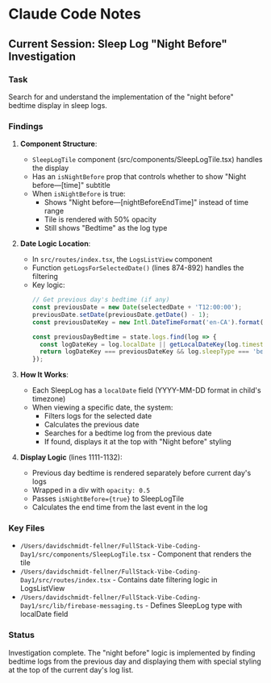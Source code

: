 # Claude Code Notes

## Current Session: Sleep Log "Night Before" Investigation

### Task
Search for and understand the implementation of the "night before" bedtime display in sleep logs.

### Findings

1. **Component Structure**:
   - `SleepLogTile` component (src/components/SleepLogTile.tsx) handles the display
   - Has an `isNightBefore` prop that controls whether to show "Night before—[time]" subtitle
   - When `isNightBefore` is true:
     - Shows "Night before—[nightBeforeEndTime]" instead of time range
     - Tile is rendered with 50% opacity
     - Still shows "Bedtime" as the log type

2. **Date Logic Location**:
   - In `src/routes/index.tsx`, the `LogsListView` component
   - Function `getLogsForSelectedDate()` (lines 874-892) handles the filtering
   - Key logic:
     ```typescript
     // Get previous day's bedtime (if any)
     const previousDate = new Date(selectedDate + 'T12:00:00');
     previousDate.setDate(previousDate.getDate() - 1);
     const previousDateKey = new Intl.DateTimeFormat('en-CA').format(previousDate);
     
     const previousDayBedtime = state.logs.find(log => {
       const logDateKey = log.localDate || getLocalDateKey(log.timestamp);
       return logDateKey === previousDateKey && log.sleepType === 'bedtime';
     });
     ```

3. **How It Works**:
   - Each SleepLog has a `localDate` field (YYYY-MM-DD format in child's timezone)
   - When viewing a specific date, the system:
     - Filters logs for the selected date
     - Calculates the previous date
     - Searches for a bedtime log from the previous date
     - If found, displays it at the top with "Night before" styling

4. **Display Logic** (lines 1111-1132):
   - Previous day bedtime is rendered separately before current day's logs
   - Wrapped in a div with `opacity: 0.5`
   - Passes `isNightBefore={true}` to SleepLogTile
   - Calculates the end time from the last event in the log

### Key Files
- `/Users/davidschmidt-fellner/FullStack-Vibe-Coding-Day1/src/components/SleepLogTile.tsx` - Component that renders the tile
- `/Users/davidschmidt-fellner/FullStack-Vibe-Coding-Day1/src/routes/index.tsx` - Contains date filtering logic in LogsListView
- `/Users/davidschmidt-fellner/FullStack-Vibe-Coding-Day1/src/lib/firebase-messaging.ts` - Defines SleepLog type with localDate field

### Status
Investigation complete. The "night before" logic is implemented by finding bedtime logs from the previous day and displaying them with special styling at the top of the current day's log list.